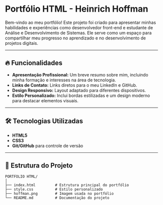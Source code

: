 # Portfólio HTML - Heinrich Hoffman

Bem-vindo ao meu portfólio! Este projeto foi criado para apresentar minhas habilidades e experiências como desenvolvedor front-end e estudante de Análise e Desenvolvimento de Sistemas. Ele serve como um espaço para compartilhar meu progresso no aprendizado e no desenvolvimento de projetos digitais.

---

## 🔥 Funcionalidades
- **Apresentação Profissional:** Um breve resumo sobre mim, incluindo minha formação e interesses na área de tecnologia.
- **Links de Contato:** Links diretos para o meu LinkedIn e GitHub.
- **Design Responsivo:** Layout adaptado para diferentes dispositivos.
- **Estilo Personalizado:** Inclui bordas estilizadas e um design moderno para destacar elementos visuais.

---

## 🛠️ Tecnologias Utilizadas
- **HTML5**
- **CSS3**
- **Git/GitHub** para controle de versão

---

## 📂 Estrutura do Projeto
```plaintext
PORTFOLIO HTML/
│
├── index.html         # Estrutura principal do portfólio
├── style.css          # Estilo personalizado
├── hoffman.png        # Imagem usada no portfólio
└── README.md          # Documentação do projeto
